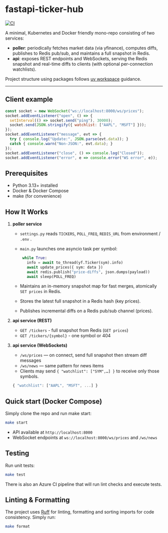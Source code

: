 # fastapi-ticker-hub

[![CI](https://github.com/ettysekhon/fastapi-ticker-hub/actions/workflows/ci.yml/badge.svg)](https://github.com/ettysekhon/fastapi-ticker-hub/actions/workflows/ci.yml)

A minimal, Kubernetes and Docker friendly mono-repo consisting of two services:

- **poller**: periodically fetches market data (via yfinance), computes diffs, publishes to Redis pub/sub, and maintains a full snapshot in Redis.  
- **api**: exposes REST endpoints and WebSockets, serving the Redis snapshot and real-time diffs to clients (with optional per-connection watchlists).

Project structure using packages follows [uv workspace](https://docs.astral.sh/uv/concepts/projects/workspaces/) guidance.

---

## Client example

```js
const socket = new WebSocket("ws://localhost:8000/ws/prices");
socket.addEventListener("open", () => {
  setInterval(() => socket.send("ping"), 30000);
  socket.send(JSON.stringify({ watchlist: ["AAPL", "MSFT"] }));
});
socket.addEventListener("message", evt => {
  try { console.log("Update:", JSON.parse(evt.data)); }
  catch { console.warn("Non-JSON:", evt.data); }
});
socket.addEventListener("close", () => console.log("Closed"));
socket.addEventListener("error", e => console.error("WS error", e));
```

## Prerequisites

- Python 3.13+ installed
- Docker & Docker Compose
- make (for convenience)

## How It Works

1. **poller service**  
   - `settings.py` reads `TICKERS`, `POLL_FREQ`, `REDIS_URL` from environment / `.env`  .
   - `main.py` launches one asyncio task per symbol:

     ```python
      while True:
        info = await to_thread(yf.Ticker(sym).info)
        await update_prices({ sym: data })
        await redis.publish("price-diffs", json.dumps(payload))
        await sleep(POLL_FREQ)
     ```

   - Maintains an in-memory snapshot map for fast merges, atomically `SET prices` in Redis.
   - Stores the latest full snapshot in a Redis hash (key prices).
   - Publishes incremental diffs on a Redis pub/sub channel (prices).

2. **api service (REST)**
   - `GET /tickers` - full snapshot from Redis (`GET prices`)
   - `GET /tickers/{symbol}` - one symbol or 404

3. **api service (WebSockets)**
    - `/ws/prices` — on connect, send full snapshot then stream diff messages
    - `/ws/news`   — same pattern for news items
    - Clients may send `{ "watchlist": ["SYM",…] }` to receive only those symbols.

    ```javascript
    { "watchlist": ["AAPL", "MSFT", ...] }
    ```

## Quick start (Docker Compose)

Simply clone the repo and run make start:

```bash
make start
```

- API available at `http://localhost:8000`
- WebSocket endpoints at `ws://localhost:8000/ws/prices` and `/ws/news`

## Testing

Run unit tests:

```bash
make test
```

There is also an Azure CI pipeline that will run lint checks and execute tests.

## Linting & Formatting

The project uses [Ruff](https://docs.astral.sh/ruff/) for linting, formatting and sorting imports for code consistency. Simply run:

```bash
make format
```
